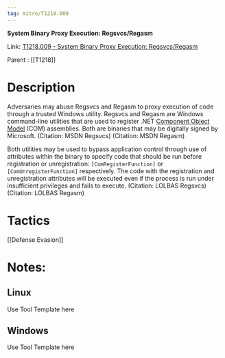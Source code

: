 ```yaml
---
tag: mitre/T1218.009
---
```


**System Binary Proxy Execution: Regsvcs/Regasm**

Link: [T1218.009 - System Binary Proxy Execution: Regsvcs/Regasm](https://attack.mitre.org/techniques/T1218/009)

Parent : [[T1218]]


# Description

Adversaries may abuse Regsvcs and Regasm to proxy execution of code through a trusted Windows utility. Regsvcs and Regasm are Windows command-line utilities that are used to register .NET [Component Object Model](https://attack.mitre.org/techniques/T1559/001) (COM) assemblies. Both are binaries that may be digitally signed by Microsoft. (Citation: MSDN Regsvcs) (Citation: MSDN Regasm)

Both utilities may be used to bypass application control through use of attributes within the binary to specify code that should be run before registration or unregistration: <code>[ComRegisterFunction]</code> or <code>[ComUnregisterFunction]</code> respectively. The code with the registration and unregistration attributes will be executed even if the process is run under insufficient privileges and fails to execute. (Citation: LOLBAS Regsvcs)(Citation: LOLBAS Regasm)

# Tactics


[[Defense Evasion]]


# Notes:

## Linux

Use Tool Template here

## Windows

Use Tool Template here